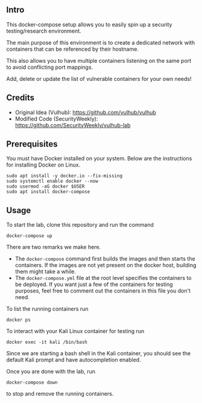 ## Intro

This docker-compose setup allows you to easily spin up a security testing/research environment.

The main purpose of this environment is to create a dedicated network with containers that can be referenced by their hostname.

This also allows you to have multiple containers listening on the same port to avoid conflicting port mappings.

Add, delete or update the list of vulnerable containers for your own needs!

## Credits

- Original Idea (Vulhub): https://github.com/vulhub/vulhub
- Modified Code (SecurityWeekly): https://github.com/SecurityWeekly/vulhub-lab

## Prerequisites

You must have Docker installed on your system. Below are the instructions for installing Docker on Linux.

```
sudo apt install -y docker.io --fix-missing
sudo systemctl enable docker --now
sudo usermod -aG docker $USER
sudo apt install docker-compose
```

## Usage

To start the lab, clone this repository and run the command

```
docker-compose up
```

There are two remarks we make here.
- The `docker-compose` command first builds the images and then starts the containers. If the images are not yet present on the docker host, building them might take a while.
- The `docker-compose.yml` file at the root level specifies the containers to be deployed. If you want just a few of the containers for testing purposes, feel free to comment out the containers in this file you don't need.

To list the running containers run

```
docker ps
```

To interact with your Kali Linux container for testing run

```
docker exec -it kali /bin/bash
```

Since we are starting a bash shell in the Kali container, you should see the default Kali prompt and have autocompletion enabled.

Once you are done with the lab, run 

```shell
docker-compose down
```

to stop and remove the running containers.
